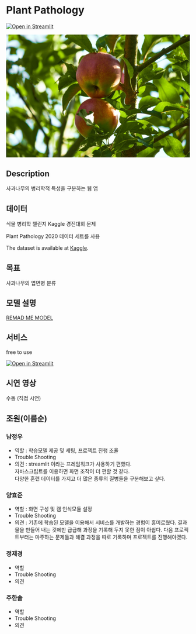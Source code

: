 # Plant Pathology
[![Open in Streamlit](https://static.streamlit.io/badges/streamlit_badge_black_white.svg)](https://share.streamlit.io/)

![appletree](./img/apple-tree-g4dc5161e2_1280.jpg)

## Description
사과나무의 병리학적 특성을 구분하는 웹 앱

## 데이터
식물 병리학 챌린지 Kaggle 경진대회 문제

Plant Pathology 2020 데이터 세트를 사용

The dataset is available at [Kaggle](https://www.kaggle.com/competitions/plant-pathology-2020-fgvc7).

## 목표
사과나무의 엽면병 분류

## 모델 설명
[REMAD ME MODEL](https://github.com/luxetverit/miniproject4/blob/main/README_model.md)

## 서비스
free to use

[![Open in Streamlit](https://static.streamlit.io/badges/streamlit_badge_black_white.svg)](https://share.streamlit.io/)

## 시연 영상
수동 (직접 시연)

## 조원(이름순)
### 남정우
 - 역할 : 학습모델 제공 및 세팅, 프로젝트 진행 조율
 - Trouble Shooting
 - 의견 : 
    streamlit 이라는 프레임워크가 사용하기 편했다.  
    자바스크립트를 이용하면 화면 조작이 더 편할 것 같다.  
    다양한 훈련 데이터를 가지고 더 많은 종류의 질병들을 구분해보고 싶다.

### 양효준
 - 역할 : 화면 구성 및 캠 인식모듈 설정
 - Trouble Shooting
 - 의견 : 
    기존에 학습된 모델을 이용해서 서비스를 개발하는 경험이 흥미로웠다. 
    결과물을 만들어 내는 것에만 급급해 과정을 기록해 두지 못한 점이 아쉽다. 
    다음 프로젝트부터는 마주하는 문제들과 해결 과정을 따로 기록하며 프로젝트를 진행해야겠다.
     

### 정제경
 - 역할
 - Trouble Shooting
 - 의견

### 주한솔
 - 역할
 - Trouble Shooting
 - 의견
